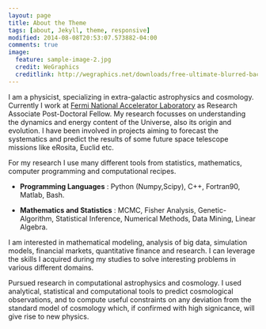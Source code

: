 ```yaml
---
layout: page
title: About the Theme
tags: [about, Jekyll, theme, responsive]
modified: 2014-08-08T20:53:07.573882-04:00
comments: true
image:
  feature: sample-image-2.jpg
  credit: WeGraphics
  creditlink: http://wegraphics.net/downloads/free-ultimate-blurred-background-pack/
---
```


I am a physicist, specializing in extra-galactic astrophysics and cosmology. Currently I work at [Fermi National Accelerator Laboratory](http://www.fnal.gov) as Research Associate Post-Doctoral Fellow. My research focusses on understanding the dynamics and energy content of the Universe, also its origin and evolution. I have been involved in projects aiming to forecast the systematics and predict the results of some future space telescope missions like eRosita, Euclid etc. 

For my research I use many different tools from statistics, mathematics, computer programming and computational recipes.

- **Programming Languages** : Python (Numpy,Scipy), C++, Fortran90, Matlab, Bash. 

- **Mathematics and Statistics** : MCMC, Fisher Analysis, Genetic-Algorithm, Statistical Inference, Numerical Methods, Data Mining, Linear Algebra. 

I am interested in mathematical modeling, analysis of big data, simulation models, financial markets, quantitative finance and research. I can leverage the skills I acquired during my studies to solve interesting problems in various different domains. 

Pursued research in computational astrophysics and cosmology. I used analytical, statistical and computational tools to predict cosmological observations, and to compute useful constraints on any deviation from the standard model of cosmology which, if confirmed with high signicance, will give rise to new physics.
